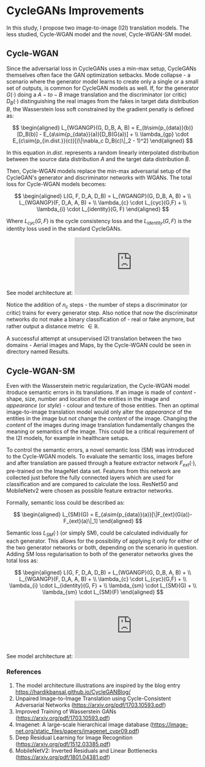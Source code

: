 # CycleGANs Improvements

In this study, I propose two image-to-image (I2I) translation models. The less studied, Cycle-WGAN model and the novel, Cycle-WGAN-SM model. 

## Cycle-WGAN
Since the adversarial loss in CycleGANs uses a min-max setup, CycleGANs themselves often face the GAN optimization setbacks. Mode collapse - a scenario where the generator model learns to create only a single or a small set of outputs, is common for CycleGAN models as well. If, for the generator $G(\cdot)$ doing a $A-to-B$ image translation and the discriminator (or critic) $D_B(\cdot)$ distinguishing the real images from the fakes in target data distribution $B$, the Wasserstein loss soft constrained by the gradient penatly is defined as:
   
    
$$
\begin{aligned} 
L_{WGANGP}(G, D_B, A, B) =   E_{b\sim{p_{data}}(b)}[D_B(b)]  -  E_{a\sim{p_{data}}(a)}[D_B(G(a))]  + \\ 
                             \lambda_{gp} \cdot E_{c\sim{p_{in.dist.}}(c)}[(\|\nabla_c D_B(c)\|_2 - 1)^2] 
\end{aligned}
$$
  
  
In this equation $in.dist.$ represents a random linearly interpolated distribution between the source data distribution $A$ and the target data distribution $B$. 

Then, Cycle-WGAN models replace the min-max adversarial setup of the CycleGAN's generator and discriminator networks with WGANs. The total loss for Cycle-WGAN models becomes:

$$
\begin{aligned} 
L(G, F, D_A, D_B)  =  L_{WGANGP}(G, D_B, A, B)   + \\ 
                     L_{WGANGP}(F, D_A, A, B)   + \\ 
                     \lambda_{c} \cdot L_{cyc}(G,F)   + \\ 
                     \lambda_{i} \cdot L_{identity}(G, F)   
\end{aligned}
$$

Where  $L_{cyc}(G,F)$ is the cycle consistency loss and the $L_{identity}(G, F)$ is the identity loss used in the standard CycleGANs.

See model architecture at:
![alt text](https://github.com/devesh1611singh/Cycle-WGAN/blob/main/ModelArchitecture/Cycle-WGAN.pdf?raw=true)

Notice the addition of $n_c$ steps - the number of steps a discriminator (or critic) trains for every generator step. Also notice that now the discriminator networks do not make a binary classification of - real or fake anymore, but rather output a distance metric $\in \mathbb{R}$.

A successful attempt at unsupervised I2I translation between the two domains - Aerial images and Maps, by the Cycle-WGAN could be seen in directory named Results.


## Cycle-WGAN-SM

Even with the Wasserstein metric regularization, the Cycle-WGAN model itroduce semantic errors in its translations. If an image is made of _content_ - shape, size, number and location of the entities in the image and _appearance_ (or _style_) - colour and texture of those entities. Then an optimal image-to-image translation model would only alter the _appearance_ of the entities in the image but not change the _content_ of the image. Changing the _content_ of the images during image translation fundamentally changes the meaning or semantics of the image. This could be a critical requirement of the I2I models, for example in healthcare setups.  

To control the semantic errors, a novel semantic loss (SM) was introduced to the Cycle-WGAN models. To evaluate the semantic loss, images before and after translation are passed through a feature extractor network $F_{ext}(\cdot)$, pre-trained on the ImageNet data set. Features from this network are collected just before the fully connected layers which are used for classification and are compared to calculate the loss. ResNet50 and MobileNetv2 were chosen as possible feature extractor networks.

Formally, semantic loss could be described as:

$$
\begin{aligned} 
L_{SM}(G)   =  E_{a\sim{p_{data}}(a)}[\|F_{ext}(G(a))-F_{ext}(a)\|_1]
\end{aligned}
$$

Semantic loss $L_{SM}(\cdot)$ (or simply SM), could be calculated individually for each generator. This allows for the possibility of applying it only for either of the two generator networks or both, depending on the scenario in question. Adding SM loss regularisation to both of the generator networks gives the total loss as:

$$
\begin{aligned} 
L(G, F, D_A, D_B)  =  L_{WGANGP}(G, D_B, A, B)   + \\ 
                     L_{WGANGP}(F, D_A, A, B)   + \\ 
                     \lambda_{c} \cdot L_{cyc}(G,F)   + \\ 
                     \lambda_{i} \cdot L_{identity}(G, F) + \\
                     \lambda_{sm} \cdot L_{SM}(G)  + \\
                     \lambda_{sm} \cdot L_{SM}(F)
\end{aligned}
$$

See model architecture at:
![alt text](https://github.com/devesh1611singh/Cycle-WGAN/blob/main/ModelArchitecture/Cycle-WGAN-SM.pdf?raw=true)


### References
1) The model architecture illustrations are inspired by the blog entry https://hardikbansal.github.io/CycleGANBlog/
2) Unpaired Image-to-Image Translation using Cycle-Consistent Adversarial Networks (https://arxiv.org/pdf/1703.10593.pdf)
3) Improved Training of Wasserstein GANs (https://arxiv.org/pdf/1703.10593.pdf)
4) Imagenet: A large-scale hierarchical image database (https://image-net.org/static_files/papers/imagenet_cvpr09.pdf) 
5) Deep Residual Learning for Image Recognition (https://arxiv.org/pdf/1512.03385.pdf)
6) MobileNetV2: Inverted Residuals and Linear Bottlenecks (https://arxiv.org/pdf/1801.04381.pdf)
